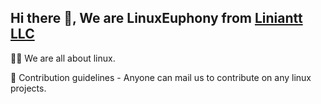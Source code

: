 ## Hi there 👋, We are LinuxEuphony from [Liniantt LLC](https://www.github.com/liniantt)


🙋‍♀️ We are all about linux.

🌈 Contribution guidelines - Anyone can mail us to contribute on any linux projects.
